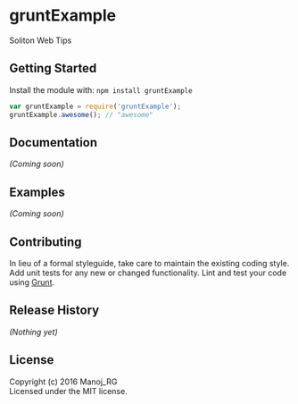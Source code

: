 # gruntExample

Soliton Web Tips

## Getting Started
Install the module with: `npm install gruntExample`

```javascript
var gruntExample = require('gruntExample');
gruntExample.awesome(); // "awesome"
```

## Documentation
_(Coming soon)_

## Examples
_(Coming soon)_

## Contributing
In lieu of a formal styleguide, take care to maintain the existing coding style. Add unit tests for any new or changed functionality. Lint and test your code using [Grunt](http://gruntjs.com/).

## Release History
_(Nothing yet)_

## License
Copyright (c) 2016 Manoj_RG  
Licensed under the MIT license.
